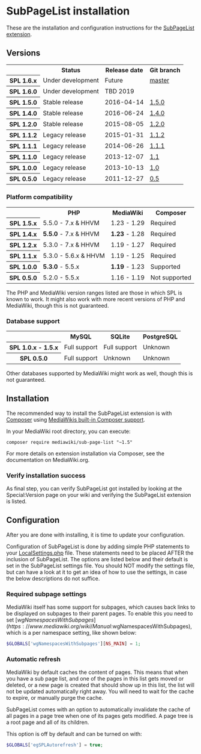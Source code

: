 # SubPageList installation

These are the installation and configuration instructions for the [SubPageList extension](../README.md).

## Versions

<table>
	<tr>
		<th></th>
		<th>Status</th>
		<th>Release date</th>
		<th>Git branch</th>
	</tr>
	<tr>
		<th>SPL 1.6.x</th>
		<td>Under development</td>
		<td>Future</td>
		<td><a href="https://github.com/JeroenDeDauw/SubPageList/tree/master">master</a></td>
	</tr>
	<tr>
		<th>SPL 1.6.0</th>
		<td>Under development</td>
		<td>TBD 2019</td>
		<td></td>
	</tr>
	<tr>
		<th>SPL 1.5.0</th>
		<td>Stable release</td>
		<td>2016-04-14</td>
		<td><a href="https://github.com/JeroenDeDauw/SubPageList/tree/1.5.0">1.5.0</a></td>
	</tr>
	<tr>
		<th>SPL 1.4.0</th>
		<td>Stable release</td>
		<td>2016-06-24</td>
		<td><a href="https://github.com/JeroenDeDauw/SubPageList/tree/1.4.0">1.4.0</a></td>
	</tr>
	<tr>
		<th>SPL 1.2.0</th>
		<td>Stable release</td>
		<td>2015-08-05</td>
		<td><a href="https://github.com/JeroenDeDauw/SubPageList/tree/1.2.0">1.2.0</a></td>
	</tr>
	<tr>
		<th>SPL 1.1.2</th>
		<td>Legacy release</td>
		<td>2015-01-31</td>
		<td><a href="https://github.com/JeroenDeDauw/SubPageList/tree/1.1.2">1.1.2</a></td>
	</tr>
	<tr>
		<th>SPL 1.1.1</th>
		<td>Legacy release</td>
		<td>2014-06-26</td>
		<td><a href="https://github.com/JeroenDeDauw/SubPageList/tree/1.1.1">1.1.1</a></td>
	</tr>
	<tr>
		<th>SPL 1.1.0</th>
		<td>Legacy release</td>
		<td>2013-12-07</td>
		<td><a href="https://github.com/JeroenDeDauw/SubPageList/tree/1.1">1.1</a></td>
	</tr>
	<tr>
		<th>SPL 1.0.0</th>
		<td>Legacy release</td>
		<td>2013-10-13</td>
		<td><a href="https://github.com/JeroenDeDauw/SubPageList/tree/1.0">1.0</a></td>
	</tr>
	<tr>
		<th>SPL 0.5.0</th>
		<td>Legacy release</td>
		<td>2011-12-27</td>
		<td><a href="https://github.com/JeroenDeDauw/SubPageList/tree/0.5">0.5</a></td>
	</tr>
</table>

### Platform compatibility

<table>
	<tr>
		<th></th>
		<th>PHP</th>
		<th>MediaWiki</th>
		<th>Composer</th>
	</tr>
	<tr>
		<th>SPL 1.5.x</th>
		<td>5.5.0 - 7.x & HHVM</td>
		<td>1.23 - 1.29</td>
		<td>Required</td>
	</tr>
	<tr>
		<th>SPL 1.4.x</th>
		<td><strong>5.5.0</strong> - 7.x & HHVM</td>
		<td><strong>1.23</strong> - 1.28</td>
		<td>Required</td>
	</tr>
	<tr>
		<th>SPL 1.2.x</th>
		<td>5.3.0 - 7.x & HHVM</td>
		<td>1.19 - 1.27</td>
		<td>Required</td>
	</tr>
	<tr>
		<th>SPL 1.1.x</th>
		<td>5.3.0 - 5.6.x & HHVM</td>
		<td>1.19 - 1.25</td>
		<td>Required</td>
	</tr>
	<tr>
		<th>SPL 1.0.0</th>
		<td><strong>5.3.0</strong> - 5.5.x</td>
		<td><strong>1.19</strong> - 1.23</td>
		<td>Supported</td>
	</tr>
	<tr>
		<th>SPL 0.5.0</th>
		<td>5.2.0 - 5.5.x</td>
		<td>1.16 - 1.19</td>
		<td>Not supported</td>
	</tr>
</table>

The PHP and MediaWiki version ranges listed are those in which SPL is known to work. It might also
work with more recent versions of PHP and MediaWiki, though this is not guaranteed.

### Database support

<table>
	<tr>
		<th></th>
		<th>MySQL</th>
		<th>SQLite</th>
		<th>PostgreSQL</th>
	</tr>
	<tr>
		<th>SPL 1.0.x - 1.5.x</th>
		<td>Full support</td>
		<td>Full support</td>
		<td>Unknown</td>
	</tr>
	<tr>
		<th>SPL 0.5.0</th>
		<td>Full support</td>
		<td>Unknown</td>
		<td>Unknown</td>
	</tr>
</table>

Other databases supported by MediaWiki might work as well, though this is not guaranteed.


## Installation

The recommended way to install the SubPageList extension is with [Composer](http://getcomposer.org) using
[MediaWikis built-in Composer support](https://www.mediawiki.org/wiki/Composer).

In your MediaWiki root directory, you can execute:

    composer require mediawiki/sub-page-list "~1.5"
    
For more details on extension installation via Composer, see the documentation on MediaWiki.org.

### Verify installation success


As final step, you can verify SubPageList got installed by looking at the Special:Version page on your wiki and verifying the
SubPageList extension is listed.

## Configuration

After you are done with installing, it is time to update your configuration.

Configuration of SubPageList is done by adding simple PHP statements to your
[LocalSettings.php](https://www.mediawiki.org/wiki/Manual:LocalSettings.php)
file. These statements need to be placed AFTER the inclusion of SubPageList.
The options are listed below and their default is set in the SubPageList
settings file. You should NOT modify the settings file, but can have a look
at it to get an idea of how to use the settings, in case the below descriptions
do not suffice.

### Required subpage settings

MediaWiki itself has some support for subpages, which causes back links
to be displayed on subpages to their parent pages. To enable this you
need to set [$wgNamespacesWithSubpages](https://www.mediawiki.org/wiki/Manual:$wgNamespacesWithSubpages),
which is a per namespace setting, like shown below:

```php
$GLOBALS['wgNamespacesWithSubpages'][NS_MAIN] = 1;
```

### Automatic refresh

MediaWiki by default caches the content of pages. This means that when you have
a sub page list, and one of the pages in this list gets moved or deleted, or a
new page is created that should show up in this list, the list will not be updated
automatically right away. You will need to wait for the cache to expire, or manually
purge the cache.

SubPageList comes with an option to automatically invalidate the cache of all pages
in a page tree when one of its pages gets modified. A page tree is a root page and
all of its children.

This option is off by default and can be turned on with:

```php
$GLOBALS['egSPLAutorefresh'] = true;
```
